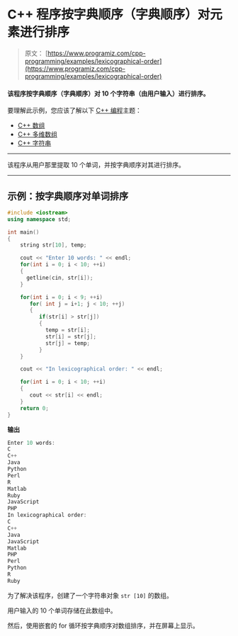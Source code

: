 # C++ 程序按字典顺序（字典顺序）对元素进行排序

> 原文： [https://www.programiz.com/cpp-programming/examples/lexicographical-order](https://www.programiz.com/cpp-programming/examples/lexicographical-order)

#### 该程序按字典顺序（字典顺序）对 10 个字符串（由用户输入）进行排序。

要理解此示例，您应该了解以下 [C++ 编程](/cpp-programming "C++ tutorial")主题：

*   [C++ 数组](/cpp-programming/arrays)
*   [C++ 多维数组](/cpp-programming/multidimensional-arrays)
*   [C++ 字符串](/cpp-programming/strings)

* * *

该程序从用户那里提取 10 个单词，并按字典顺序对其进行排序。

* * *

## 示例：按字典顺序对单词排序

```cpp
#include <iostream>
using namespace std;

int main()
{
    string str[10], temp;

    cout << "Enter 10 words: " << endl;
    for(int i = 0; i < 10; ++i)
    {
      getline(cin, str[i]);
    }

    for(int i = 0; i < 9; ++i)
       for( int j = i+1; j < 10; ++j)
       {
          if(str[i] > str[j])
          {
            temp = str[i];
            str[i] = str[j];
            str[j] = temp;
          }
    }

    cout << "In lexicographical order: " << endl;

    for(int i = 0; i < 10; ++i)
    {
       cout << str[i] << endl;
    }
    return 0;
} 
```

**输出**

```cpp
Enter 10 words: 
C 
C++
Java
Python
Perl
R
Matlab
Ruby
JavaScript
PHP
In lexicographical order: 
C
C++
Java
JavaScript
Matlab
PHP
Perl
Python
R
Ruby
```

为了解决该程序，创建了一个字符串对象 `str [10]` 的数组。

用户输入的 10 个单词存储在此数组中。

然后，使用嵌套的 for 循环按字典顺序对数组排序，并在屏幕上显示。